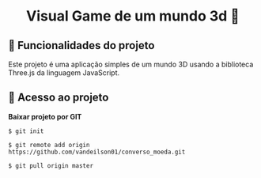 <h1 align="center"> 
Visual Game de um mundo 3d 🚀 
</h1>


## :hammer: Funcionalidades do projeto

 Este projeto é uma aplicação simples de um mundo 3D usando a biblioteca Three.js da linguagem JavaScript.


## 📁 Acesso ao projeto

**Baixar projeto por GIT**

```
$ git init

$ git remote add origin https://github.com/vandeilson01/converso_moeda.git

$ git pull origin master
```





